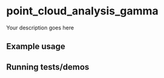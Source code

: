 # point_cloud_analysis_gamma

Your description goes here

## Example usage

## Running tests/demos
    